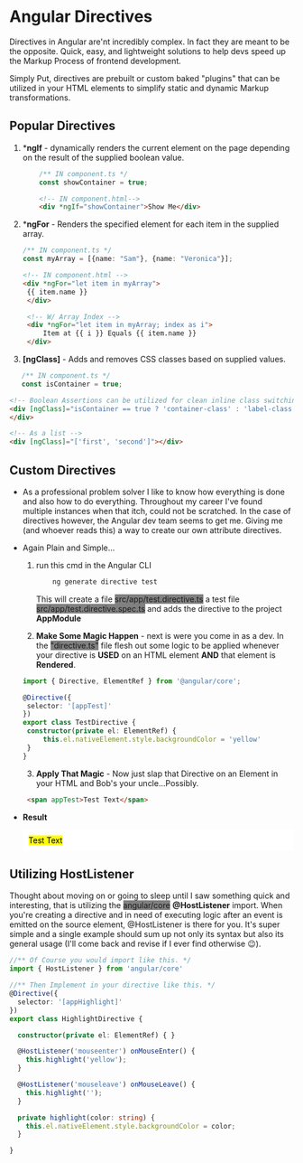 # Angular Directives
Directives in Angular are'nt incredibly complex. In fact they are meant to be the opposite. Quick, easy, and lightweight solutions to help devs speed up the Markup Process of frontend development.

Simply Put, directives are prebuilt or custom baked "plugins" that can be utilized in your HTML elements to simplify static and dynamic Markup transformations.

## Popular Directives
1. ***ngIf** - dynamically renders the current element on the page depending on the result of the supplied boolean value.
    ```typescript
        /** IN component.ts */
        const showContainer = true;
    ```
    ```html
        <!-- IN component.html-->
        <div *ngIf="showContainer">Show Me</div>
    ```
2. ***ngFor** - Renders the specified element for each item in the supplied array.
   ```typescript
   /** IN component.ts */
   const myArray = [{name: "Sam"}, {name: "Veronica"}];
   ```
   ```html
   <!-- IN component.html -->
   <div *ngFor="let item in myArray">
    {{ item.name }}
    </div>

    <!-- W/ Array Index -->
    <div *ngFor="let item in myArray; index as i">
        Item at {{ i }} Equals {{ item.name }}
    </div>
   ```
3. **[ngClass]** - Adds and removes CSS classes based on supplied values.
 ```typescript
    /** IN component.ts */
    const isContainer = true;
 ``` 
 ```html
 <!-- Boolean Assertions can be utilized for clean inline class switching -->
 <div [ngClass]="isContainer == true ? 'container-class' : 'label-class'">
 </div>

 <!-- As a list -->
<div [ngClass]="['first', 'second']"></div>
 ```

## Custom Directives
- As a professional problem solver I like to know how everything is done and also how to do everything. Throughout my career I've found multiple instances when that itch, could not be scratched. In the case of directives however, the Angular dev team seems to get me. Giving me (and whoever reads this) a way to create our own attribute directives.
- Again Plain and Simple...
    1. run this cmd in the Angular CLI
        ```cmd
            ng generate directive test
        ```
        This will create a file <span style="background-color: grey">src/app/test.directive.ts</span> a test file <span style="background-color: grey">src/app/test.directive.spec.ts</span> and adds the directive to the project **AppModule**
    
    2. **Make Some Magic Happen** - next is were you come in as a dev. In the <span style="background-color: grey">"directive.ts"</span> file flesh out some logic to be applied whenever your directive is **USED** on an HTML element **AND** that element is **Rendered**.
   ```typescript
   import { Directive, ElementRef } from '@angular/core';

   @Directive({
    selector: '[appTest]'
   })
   export class TestDirective {
    constructor(private el: ElementRef) {
        this.el.nativeElement.style.backgroundColor = 'yellow'
    }
   }
   ``` 
   3. **Apply That Magic** - Now just slap that Directive on an Element in your HTML and Bob's your uncle...Possibly.
   ```html
    <span appTest>Test Text</span>
   ```

- **Result**
    <div style="background-color: white; padding: 10px">
        <mark>Test Text</mark>
    </div>

## Utilizing HostListener
Thought about moving on or going to sleep until I saw something quick and interesting, that is utilizing the <span style="background-color: grey">angular/core</span> **@HostListener** import. When you're creating a directive and in need of executing logic after an event is emitted on the source element, @HostListener is there for you. It's super simple and a single example should sum up not only its syntax but also its general usage (I'll come back and revise if I ever find otherwise :wink:).

```typescript
//** Of Course you would import like this. */
import { HostListener } from 'angular/core'

//** Then Implement in your directive like this. */
@Directive({
  selector: '[appHighlight]'
})
export class HighlightDirective {

  constructor(private el: ElementRef) { }

  @HostListener('mouseenter') onMouseEnter() {
    this.highlight('yellow');
  }

  @HostListener('mouseleave') onMouseLeave() {
    this.highlight('');
  }

  private highlight(color: string) {
    this.el.nativeElement.style.backgroundColor = color;
  }

}
```
